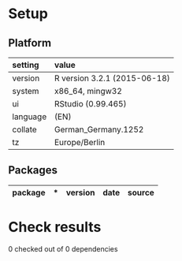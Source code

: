 # Setup

## Platform

|setting  |value                        |
|:--------|:----------------------------|
|version  |R version 3.2.1 (2015-06-18) |
|system   |x86_64, mingw32              |
|ui       |RStudio (0.99.465)           |
|language |(EN)                         |
|collate  |German_Germany.1252          |
|tz       |Europe/Berlin                |

## Packages

|package |*  |version |date |source |
|:-------|:--|:-------|:----|:------|

# Check results
0 checked out of 0 dependencies 


